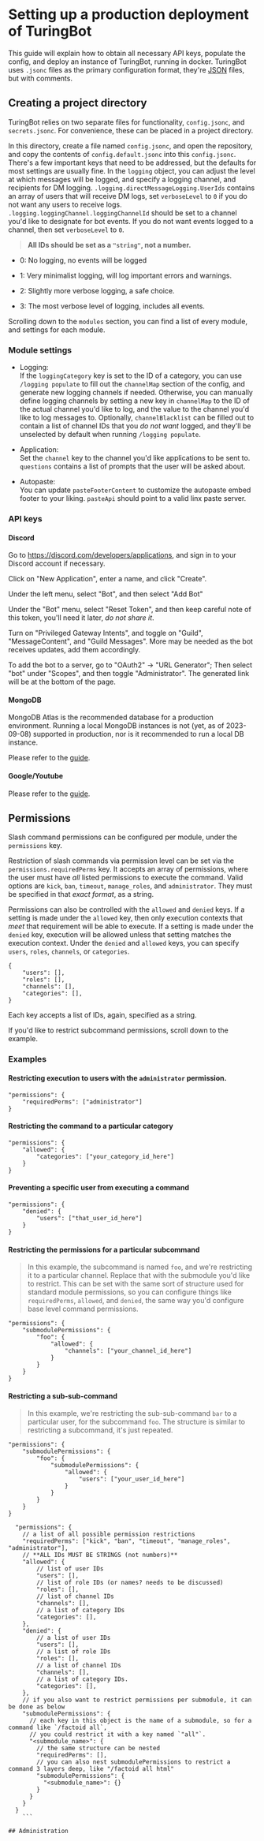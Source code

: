 # Setting up a production deployment of TuringBot
This guide will explain how to obtain all necessary API keys, populate the config, and deploy an instance of TuringBot, running in docker. TuringBot uses `.jsonc` files as the primary configuration format, they're [JSON](https://developer.mozilla.org/en-US/docs/Learn/JavaScript/Objects/JSON) files, but with comments.

## Creating a project directory
TuringBot relies on two separate files for functionality, `config.jsonc`, and `secrets.jsonc`. For convenience, these can be placed in a project directory.

In this directory, create a file named `config.jsonc`, and open the repository, and copy the contents of `config.default.jsonc` into this `config.jsonc`. There's a few important keys that need to be addressed, but the defaults for most settings are usually fine. In the `logging` object, you can adjust the level at which messages will be logged, and specify a logging channel, and recipients for DM logging. `.logging.directMessageLogging.UserIds` contains an array of users that will receive DM logs, set `verboseLevel` to `0` if you do not want any users to receive logs. `.logging.loggingChannel.loggingChannelId` should be set to a channel you'd like to designate for bot events. If you do not want events logged to a channel, then set `verboseLevel` to `0`. 

> **All IDs should be set as a `"string"`, not a number.**

- 0: No logging, no events will be logged

- 1: Very minimalist logging, will log important errors and warnings.

- 2: Slightly more verbose logging, a safe choice.

- 3: The most verbose level of logging, includes all events.

Scrolling down to the `modules` section, you can find a list of every module, and settings for each module. 
### Module settings
- Logging:<br>
If the `loggingCategory` key is set to the ID of a category, you can use `/logging populate` to fill out the `channelMap` section of the config, and generate new logging channels if needed. Otherwise, you can manually define logging channels by setting a new key in `channelMap` to the ID of the actual channel you'd like to log, and the value to the channel you'd like to log messages to. Optionally, `channelBlacklist` can be filled out to contain a list of channel IDs that you *do not want* logged, and they'll be unselected by default when running `/logging populate`.

- Application:<br>
Set the `channel` key to the channel you'd like applications to be sent to. `questions` contains a list of prompts that the user will be asked about.

- Autopaste:<br>
    You can update `pasteFooterContent` to customize the autopaste embed footer to your liking. `pasteApi` should point to a valid linx paste server.

### API keys
#### Discord
Go to https://discord.com/developers/applications, and sign in to your Discord account if necessary.

Click on "New Application", enter a name, and click "Create".

Under the left menu, select "Bot", and then select "Add Bot"

Under the "Bot" menu, select "Reset Token", and then keep careful note of this token, you'll need it later, *do not share it*.

Turn on "Privileged Gateway Intents", and toggle on "Guild", "MessageContent", and "Guild Messages". More may be needed as the bot receives updates, add them accordingly.

To add the bot to a server, go to "OAuth2" -> "URL Generator"; Then select "bot" under "Scopes", and then toggle "Administrator". The generated link will be at the bottom of the page.

#### MongoDB
MongoDB Atlas is the recommended database for a production environment. Running a local MongoDB instances is not (yet, as of 2023-09-08) supported in production, nor is it recommended to run a local DB instance. 

Please refer to the [guide](./mongodb_atlas_setup.md).

#### Google/Youtube
Please refer to the [guide](./google_setup.md).

## Permissions
Slash command permissions can be configured per module, under the `permissions` key. 

Restriction of slash commands via permission level can be set via the `permissions.requiredPerms` key. It accepts an array of permissions, where the user must have *all* listed permissions to execute the command. Valid options are `kick`, `ban`, `timeout`, `manage_roles`, and `administrator`. They must be specified in that *exact format*, as a string. 

Permissions can also be controlled with the `allowed` and `denied` keys. If a setting is made under the `allowed` key, then only execution contexts that *meet* that requirement will be able to execute. If a setting is made under the `denied` key, execution will be allowed unless that setting matches the execution context. Under the `denied` and `allowed` keys, you can specify `users`, `roles`, `channels`, or `categories`. 

```jsonc
{
    "users": [],
    "roles": [],
    "channels": [],
    "categories": [],
}
```

Each key accepts a list of IDs, again, specified as a string.

If you'd like to restrict subcommand permissions, scroll down to the example.



### Examples
#### Restricting execution to users with the `administrator` permission.
```jsonc
"permissions": {
    "requiredPerms": ["administrator"]
}
```

#### Restricting the command to a particular category
```jsonc
"permissions": {
    "allowed": {
        "categories": ["your_category_id_here"]
    }
}
```

#### Preventing a specific user from executing a command
```jsonc
"permissions": {
    "denied": {
        "users": ["that_user_id_here"]
    }
}
```

#### Restricting the permissions for a particular subcommand
> In this example, the subcommand is named `foo`, and we're restricting it to a particular channel. Replace that with the submodule you'd like to restrict. This can be set with the same sort of structure used for standard module permissions, so you can configure things like `requiredPerms`, `allowed`, and `denied`, the same way you'd configure base level command permissions.
```jsonc
"permissions": {
    "submodulePermissions": {
        "foo": {
            "allowed": {
                "channels": ["your_channel_id_here"]
            }
        }
    }
}
```

#### Restricting a sub-sub-command
> In this example, we're restricting the sub-sub-command `bar` to a particular user, for the subcommand `foo`. The structure is similar to restricting a subcommand, it's just repeated.
```jsonc
"permissions": {
    "submodulePermissions": {
        "foo": {
            "submodulePermissions": {
                "allowed": {
                    "users": ["your_user_id_here"]
                }
            }
        }
    }
}
```


```jsonc
  "permissions": {
    // a list of all possible permission restrictions
    "requiredPerms": ["kick", "ban", "timeout", "manage_roles", "administrator"],
    // **ALL IDs MUST BE STRINGS (not numbers)**
    "allowed": {
        // list of user IDs
        "users": [],
        // list of role IDs (or names? needs to be discussed)
        "roles": [],
        // list of channel IDs
        "channels": [],
        // a list of category IDs
        "categories": [],
    },
    "denied": {
        // a list of user IDs
        "users": [],
        // a list of role IDs
        "roles": [],
        // a list of channel IDs
        "channels": [],
        // a list of category IDs.
        "categories": [],
    },
    // if you also want to restrict permissions per submodule, it can be done as below
    "submodulePermissions": {
      // each key in this object is the name of a submodule, so for a command like `/factoid all`, 
      // you could restrict it with a key named `"all"`.
      "<submodule_name>": {
        // the same structure can be nested
        "requiredPerms": [],
        // you can also nest submodulePermissions to restrict a command 3 layers deep, like "/factoid all html"
        "submodulePermissions": {
          "<submodule_name>": {}
        }
      }
    }
  }
    ```

## Administration